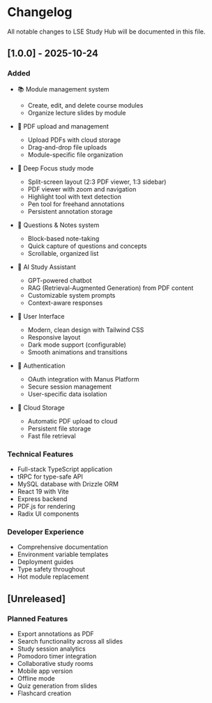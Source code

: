 # Changelog

All notable changes to LSE Study Hub will be documented in this file.

## [1.0.0] - 2025-10-24

### Added
- 📚 Module management system
  - Create, edit, and delete course modules
  - Organize lecture slides by module
  
- 📝 PDF upload and management
  - Upload PDFs with cloud storage
  - Drag-and-drop file uploads
  - Module-specific file organization

- 🎨 Deep Focus study mode
  - Split-screen layout (2:3 PDF viewer, 1:3 sidebar)
  - PDF viewer with zoom and navigation
  - Highlight tool with text detection
  - Pen tool for freehand annotations
  - Persistent annotation storage

- 📓 Questions & Notes system
  - Block-based note-taking
  - Quick capture of questions and concepts
  - Scrollable, organized list

- 🤖 AI Study Assistant
  - GPT-powered chatbot
  - RAG (Retrieval-Augmented Generation) from PDF content
  - Customizable system prompts
  - Context-aware responses

- 🎯 User Interface
  - Modern, clean design with Tailwind CSS
  - Responsive layout
  - Dark mode support (configurable)
  - Smooth animations and transitions

- 🔐 Authentication
  - OAuth integration with Manus Platform
  - Secure session management
  - User-specific data isolation

- 💾 Cloud Storage
  - Automatic PDF upload to cloud
  - Persistent file storage
  - Fast file retrieval

### Technical Features
- Full-stack TypeScript application
- tRPC for type-safe API
- MySQL database with Drizzle ORM
- React 19 with Vite
- Express backend
- PDF.js for rendering
- Radix UI components

### Developer Experience
- Comprehensive documentation
- Environment variable templates
- Deployment guides
- Type safety throughout
- Hot module replacement

## [Unreleased]

### Planned Features
- Export annotations as PDF
- Search functionality across all slides
- Study session analytics
- Pomodoro timer integration
- Collaborative study rooms
- Mobile app version
- Offline mode
- Quiz generation from slides
- Flashcard creation

